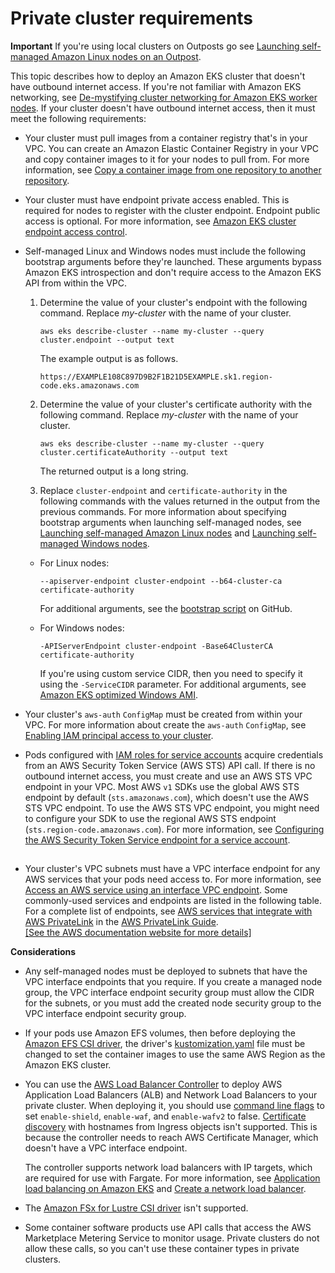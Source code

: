 # Private cluster requirements<a name="private-clusters"></a>

**Important**
If you're using local clusters on Outposts go see [Launching self-managed Amazon Linux nodes on an Outpost](./eks-outposts-self-managed-nodes.md).

This topic describes how to deploy an Amazon EKS cluster that doesn't have outbound internet access\. If you're not familiar with Amazon EKS networking, see [De\-mystifying cluster networking for Amazon EKS worker nodes](http://aws.amazon.com/blogs/containers/de-mystifying-cluster-networking-for-amazon-eks-worker-nodes/)\. If your cluster doesn't have outbound internet access, then it must meet the following requirements:
+ Your cluster must pull images from a container registry that's in your VPC\. You can create an Amazon Elastic Container Registry in your VPC and copy container images to it for your nodes to pull from\. For more information, see [Copy a container image from one repository to another repository](copy-image-to-repository.md)\.
+ Your cluster must have endpoint private access enabled\. This is required for nodes to register with the cluster endpoint\. Endpoint public access is optional\. For more information, see [Amazon EKS cluster endpoint access control](cluster-endpoint.md)\.
+ Self\-managed Linux and Windows nodes must include the following bootstrap arguments before they're launched\. These arguments bypass Amazon EKS introspection and don't require access to the Amazon EKS API from within the VPC\.

  1. Determine the value of your cluster's endpoint with the following command\. Replace *my\-cluster* with the name of your cluster\.

     ```
     aws eks describe-cluster --name my-cluster --query cluster.endpoint --output text
     ```

     The example output is as follows\.

     ```
     https://EXAMPLE108C897D9B2F1B21D5EXAMPLE.sk1.region-code.eks.amazonaws.com
     ```

  1. Determine the value of your cluster's certificate authority with the following command\. Replace *my\-cluster* with the name of your cluster\.

     ```
     aws eks describe-cluster --name my-cluster --query cluster.certificateAuthority --output text
     ```

     The returned output is a long string\.

  1. Replace `cluster-endpoint` and `certificate-authority` in the following commands with the values returned in the output from the previous commands\. For more information about specifying bootstrap arguments when launching self\-managed nodes, see [Launching self\-managed Amazon Linux nodes](launch-workers.md) and [Launching self\-managed Windows nodes](launch-windows-workers.md)\.
  + For Linux nodes:

    ```
    --apiserver-endpoint cluster-endpoint --b64-cluster-ca certificate-authority
    ```

    For additional arguments, see the [bootstrap script](https://github.com/awslabs/amazon-eks-ami/blob/master/files/bootstrap.sh) on GitHub\.
  + For Windows nodes:

    ```
    -APIServerEndpoint cluster-endpoint -Base64ClusterCA certificate-authority
    ```

    If you're using custom service CIDR, then you need to specify it using the `-ServiceCIDR` parameter\. For additional arguments, see [Amazon EKS optimized Windows AMI](eks-custom-ami-windows.md)\.
+ Your cluster's `aws-auth` `ConfigMap` must be created from within your VPC\. For more information about create the `aws-auth` `ConfigMap`, see [Enabling IAM principal access to your cluster](add-user-role.md)\.
+ Pods configured with [IAM roles for service accounts](iam-roles-for-service-accounts.md) acquire credentials from an AWS Security Token Service \(AWS STS\) API call\. If there is no outbound internet access, you must create and use an AWS STS VPC endpoint in your VPC\. Most AWS `v1` SDKs use the global AWS STS endpoint by default \(`sts.amazonaws.com`\), which doesn't use the AWS STS VPC endpoint\. To use the AWS STS VPC endpoint, you might need to configure your SDK to use the regional AWS STS endpoint \(`sts.region-code.amazonaws.com`\)\. For more information, see [Configuring the AWS Security Token Service endpoint for a service account](configure-sts-endpoint.md)\.

## <a name="private-cluster-considerations"></a>
+ Your cluster's VPC subnets must have a VPC interface endpoint for any AWS services that your pods need access to\. For more information, see [Access an AWS service using an interface VPC endpoint](https://docs.aws.amazon.com/vpc/latest/privatelink/create-interface-endpoint.html)\. Some commonly\-used services and endpoints are listed in the following table\. For a complete list of endpoints, see [AWS services that integrate with AWS PrivateLink](https://docs.aws.amazon.com/vpc/latest/privatelink/aws-services-privatelink-support.html) in the [AWS PrivateLink Guide](https://docs.aws.amazon.com/vpc/latest/privatelink/)\.    
[\[See the AWS documentation website for more details\]](http://docs.aws.amazon.com/eks/latest/userguide/private-clusters.html)

**Considerations**
+ Any self\-managed nodes must be deployed to subnets that have the VPC interface endpoints that you require\. If you create a managed node group, the VPC interface endpoint security group must allow the CIDR for the subnets, or you must add the created node security group to the VPC interface endpoint security group\.
+ If your pods use Amazon EFS volumes, then before deploying the [Amazon EFS CSI driver](efs-csi.md), the driver's [kustomization\.yaml](https://github.com/kubernetes-sigs/aws-ebs-csi-driver/blob/master/deploy/kubernetes/overlays/stable/kustomization.yaml) file must be changed to set the container images to use the same AWS Region as the Amazon EKS cluster\.
+ You can use the [AWS Load Balancer Controller](aws-load-balancer-controller.md) to deploy AWS Application Load Balancers \(ALB\) and Network Load Balancers to your private cluster\. When deploying it, you should use [command line flags](https://kubernetes-sigs.github.io/aws-load-balancer-controller/v2.4/deploy/configurations/#controller-command-line-flags) to set `enable-shield`, `enable-waf`, and `enable-wafv2` to false\. [Certificate discovery](https://kubernetes-sigs.github.io/aws-load-balancer-controller/v2.4/guide/ingress/cert_discovery/#discover-via-ingress-rule-host) with hostnames from Ingress objects isn't supported\. This is because the controller needs to reach AWS Certificate Manager, which doesn't have a VPC interface endpoint\.

  The controller supports network load balancers with IP targets, which are required for use with Fargate\. For more information, see [Application load balancing on Amazon EKS](alb-ingress.md) and [Create a network load balancer](network-load-balancing.md#network-load-balancer)\.
+ The [Amazon FSx for Lustre CSI driver](fsx-csi.md) isn't supported\.
+ Some container software products use API calls that access the AWS Marketplace Metering Service to monitor usage\. Private clusters do not allow these calls, so you can't use these container types in private clusters\.
